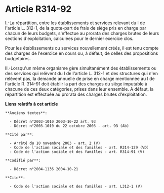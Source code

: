 # Article R314-92

I.-La répartition, entre les établissements et services relevant du I de l'article L. 312-1, de la quote-part de frais de
siège pris en charge par chacun de leurs budgets, s'effectue au prorata des charges brutes de leurs sections d'exploitation,
calculées pour le dernier exercice clos. 

Pour les établissements ou services nouvellement créés, il est tenu compte des charges de l'exercice en cours ou, à défaut,
de celles des propositions budgétaires. 

II.-Lorsqu'un même organisme gère simultanément des établissements ou des services qui relèvent du I de l'article L. 312-1 et
des structures qui n'en relèvent pas, la demande annuelle de prise en charge mentionnée au I de l'article R. 314-91 doit
établir la part des charges du siège imputable à chacune de ces deux catégories, prises dans leur ensemble. A défaut, la
répartition est effectuée au prorata des charges brutes d'exploitation.

**Liens relatifs à cet article**

	**Anciens textes**:

	  - Décret n°2003-1010 2003-10-22 art. 93
	  - Décret n°2003-1010 du 22 octobre 2003 - art. 93 (Ab)

	**Cité par**:

	  - Arrêté du 10 novembre 2003 - art. 2 (V)
	  - Code de l'action sociale et des familles - art. R314-129 (VD)
	  - Code de l'action sociale et des familles - art. R314-91 (V)

	**Codifié par**:

	  - Décret n°2004-1136 2004-10-21

	**Cite**:

	  - Code de l'action sociale et des familles - art. L312-1 (V)
